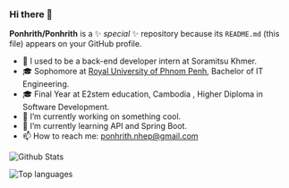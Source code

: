### Hi there 👋

**Ponhrith/Ponhrith** is a ✨ _special_ ✨ repository because its `README.md` (this file) appears on your GitHub profile.


- 🚀 I used to be a back-end developer intern at Soramitsu Khmer.
- 🎓 Sophomore at [Royal University of Phnom Penh](http://www.fe.rupp.edu.kh/#/), Bachelor of IT Engineering.
- 🎓 Final Year at E2stem education, Cambodia , Higher Diploma in Software Development.
- 🔭 I’m currently working on something cool.
- 🌱 I’m currently learning API and Spring Boot.
- 📫 How to reach me: ponhrith.nhep@gmail.com


![Github Stats](https://github-readme-stats.vercel.app/api?username=Ponhrith&count_private=true&show_icons=true&theme=radical)

![Top languages](https://github-readme-stats.vercel.app/api/top-langs/?username=PONHRITH&show_icons=true&theme=radical)

